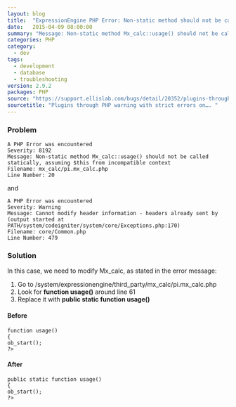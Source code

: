 ```yaml
---
layout: blog
title:  "ExpressionEngine PHP Error: Non-static method should not be called statically"
date:   2015-04-09 08:00:00
summary: "Message: Non-static method Mx_calc::usage() should not be called statically, assuming $this from incompatible context"
categories: PHP
category:
  - dev
tags:
  - development
  - database
  - troubleshooting
version: 2.9.2
packages: PHP
source: "https://support.ellislab.com/bugs/detail/20352/plugins-through-php-warning-with-strict-errors-on"
sourcetitle: "Plugins through PHP warning with strict errors on…. "
---
```


### Problem

    A PHP Error was encountered
    Severity: 8192
    Message: Non-static method Mx_calc::usage() should not be called statically, assuming $this from incompatible context
    Filename: mx_calc/pi.mx_calc.php
    Line Number: 20

and

    A PHP Error was encountered
    Severity: Warning
    Message: Cannot modify header information - headers already sent by (output started at PATH/system/codeigniter/system/core/Exceptions.php:170)
    Filename: core/Common.php
    Line Number: 479

### Solution

In this case, we need to modify Mx_calc, as stated in the error message:

1. Go to /system/expressionengine/third_party/mx_calc/pi.mx_calc.php
2. Look for **function usage()** around line 61
3. Replace it with **public static function usage()**

#### Before

    function usage()
    {
    ob_start();
    ?>

#### After

    public static function usage()
    {
    ob_start();
    ?>
